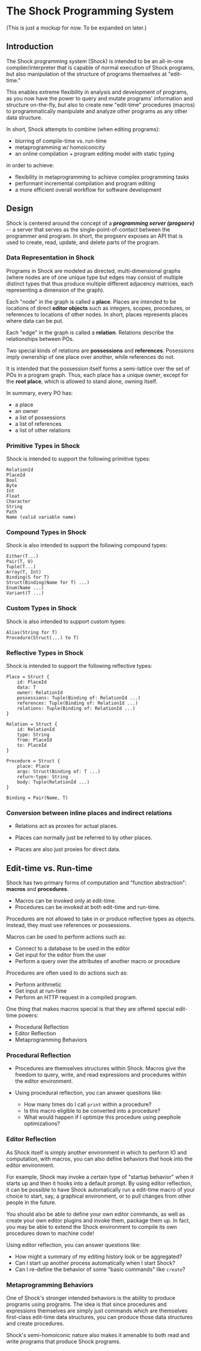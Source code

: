 # The Shock Programming System

(This is just a mockup for now. To be expanded on later.)

## Introduction

The Shock programming system (Shock) is intended to be an all-in-one 
compiler/interpreter that is capable of normal execution of Shock programs, 
but also manipulation of the structure of programs themselves at "edit-time."

This enables extreme flexibility in analysis and development of programs, as 
you now have the power to query and mutate programs' information and structure
on-the-fly, but also to create new "edit-time" procedures (macros) to 
programmatically manipulate and analyze other programs as any other data 
structure.

In short, Shock attempts to combine (when editing programs):

- blurring of compile-time vs. run-time
- metaprogramming w/ homoiconicity
- an online compilation + program editing model with static typing

in order to achieve:

- flexibility in metaprogramming to achieve complex programming tasks
- performant incremental compilation and program editing
- a more efficient overall workflow for software development

## Design

Shock is centered around the concept of a ***programming server (progserv)*** --
a server that serves as the single-point-of-contact between the programmer and 
program. In short, the progserv exposes an API that is used to create, read, 
update, and delete parts of the program.

### Data Representation in Shock

Programs in Shock are modeled as directed, multi-dimensional graphs (where 
nodes are of one unique type but edges may consist of multiple distinct types
that thus produce multiple different adjacency matrices, each representing a
dimension of the graph).

Each "node" in the graph is called a **place**. Places are intended to be 
locations of direct **editor objects** such as integers, scopes, 
procedures, or references to locations of other nodes. In short, places 
represents places where data can be put.

Each "edge" in the graph is called a **relation**. Relations describe the 
relationships between POs.

Two special kinds of relations are **possessions** and **references**. 
Posessions imply ownership of one place over another, while references do not.

It is intended that the possession itself forms a semi-lattice over the set 
of POs in a program graph. Thus, each place has a unique owner, except for 
the **root place**, which is allowed to stand alone, owning itself.

In summary, every PO has:

- a place
- an owner
- a list of possessions
- a list of references
- a list of other relations
  
### Primitive Types in Shock

Shock is intended to support the following primitive types:

```
RelationId
PlaceId
Bool
Byte
Int
Float
Character
String
Path
Name (valid variable name)
```

### Compound Types in Shock

Shock is also intended to support the following compound types:

```
Either(T...)
Pair(T, U)
Tuple(T...)
Array(T, Int)
Binding(S for T)
Struct(Binding(Name for T) ...)
Enum(Name ...)
Variant(T ...)
```

### Custom Types in Shock

Shock is also intended to support custom types:

```
Alias(String for T)
Procedure(Struct(...) to T) 
```

### Reflective Types in Shock

Shock is intended to support the following reflective types:

```
Place = Struct {
    id: PlaceId
    data: T
    owner: RelationId
    possessions: Tuple(Binding of: RelationId ...)
    references: Tuple(Binding of: RelationId ...)
    relations: Tuple(Binding of: RelationId ...)
}

Relation = Struct {
    id: RelationId
    type: String
    from: PlaceId
    to: PlaceId
}

Procedure = Struct {
    place: Place
    args: Struct(Binding of: T ...)
    return-type: String
    body: Tuple(RelationId ...)
}

Binding = Pair(Name, T)
```

### Conversion between inline places and indirect relations

- Relations act as proxies for actual places.

- Places can normally just be referred to by other places.

- Places are also just proxies for direct data.

## Edit-time vs. Run-time

Shock has two primary forms of computation and "function abstraction": 
**macros** and **procedures**.

- Macros can be invoked only at edit-time.
- Procedures can be invoked at both edit-time and run-time.

Procedures are not allowed to take in or produce reflective types as objects.
Instead, they must use references or possessions.

Macros can be used to perform actions such as:

- Connect to a database to be used in the editor
- Get input for the editor from the user
- Perform a query over the attributes of another macro or procedure

Procedures are often used to do actions such as:

- Perform arithmetic
- Get input at run-time
- Perform an HTTP request in a compiled program.

One thing that makes macros special is that they are offered special 
edit-time powers:

- Procedural Reflection
- Editor Reflection
- Metaprogramming Behaviors

### Procedural Reflection

- Procedures are themselves structures within Shock. Macros give the freedom 
to query, write, and read expressions and procedures within the editor 
environment.

- Using procedural reflection, you can answer questions like:
  - How many times do I call `print` within a procedure?
  - Is this macro eligible to be converted into a procedure?
  - What would happen if I optimize this procedure using peephole optimizations?
 
### Editor Reflection

As Shock itself is simply another environment in which to perform IO and 
computation, with macros, you can also define behaviors that hook into the 
editor environment.

For example, Shock may invoke a certain type of "startup behavior" when it 
starts up and then it hooks into a default prompt. By using editor 
reflection, it can be possible to have Shock automatically run a edit-time 
macro of your choice to start, say, a graphical environment, or to pull 
changes from other people in the future.

You should also be able to define your own editor commands, as well as create
your own editor plugins and invoke them, package them up. In fact, you may 
be able to extend the Shock environment to compile its own procedures down 
to machine code!

Using editor reflection, you can answer questions like:

- How might a summary of my editing history look or be aggregated?
- Can I start up another process automatically when I start Shock?
- Can I re-define the behavior of some "basic commands" like `create`?

### Metaprogramming Behaviors

One of Shock's stronger intended behaviors is the ability to produce programs
using programs. The idea is that since procedures and expressions themselves
are simply just commands which are themselves first-class edit-time data
structures, you can produce those data structures and create procedures.

Shock's semi-homoiconic nature also makes it amenable to both read and write 
programs that produce Shock programs.
